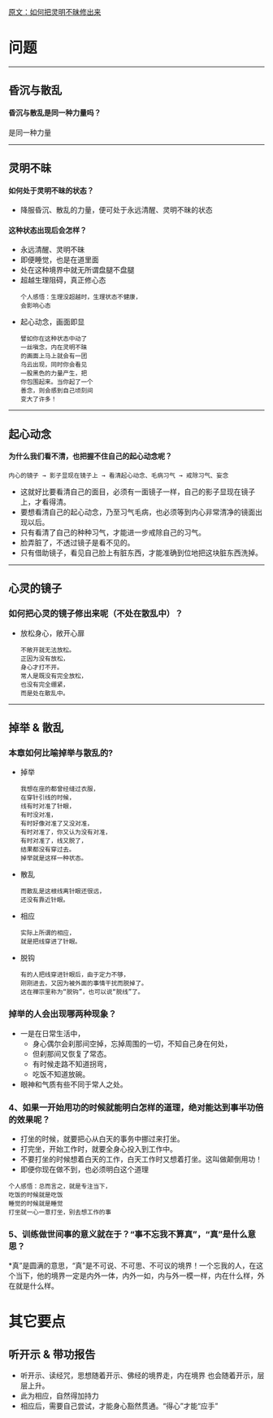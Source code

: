 [原文：如何把灵明不昧修出来](https://mp.weixin.qq.com/s/mAheHDIHbaVA4KrN6Vu_Ag)



# 问题

***
##  昏沉与散乱

#### 昏沉与散乱是同一种力量吗？
是同一种力量

***
## 灵明不昧
####  如何处于灵明不昧的状态？
* 降服昏沉、散乱的力量，便可处于永远清醒、灵明不昧的状态

#### 这种状态出现后会怎样？
  * 永远清醒、灵明不昧
  * 即便睡觉，也是在道里面
  * 处在这种境界中就无所谓盘腿不盘腿
  * 超越生理阻碍，真正修心态
    ```
    个人感悟：生理没超越时，生理状态不健康，
    会影响心态
    ```
  * 起心动念，画面即显
    ```
    譬如你在这种状态中动了
    一丝嗔念，内在灵明不昧
    的画面上马上就会有一团
    乌云出现，同时你会看见
    一股黑色的力量产生，把
    你包围起来。当你起了一个
    善念，则会感到自己顷刻间
    变大了许多！
    ```
*** 
## 起心动念

#### 为什么我们看不清，也把握不住自己的起心动念呢？
  ```
  内心的镜子 → 影子显现在镜子上 → 看清起心动念、毛病习气 → 戒除习气、妄念
  ```
 * 这就好比要看清自己的面目，必须有一面镜子一样，自己的影子显现在镜子上，才看得清。
 * 要想看清自己的起心动念，乃至习气毛病，也必须等到内心非常清净的镜面出现以后。
 * 只有看清了自己的种种习气，才能进一步戒除自己的习气。
 * 脸弄脏了，不透过镜子是看不见的。
 * 只有借助镜子，看见自己脸上有脏东西，才能准确到位地把这块脏东西洗掉。

*** 
## 心灵的镜子
### 如何把心灵的镜子修出来呢（不处在散乱中）？
* 放松身心，敞开心扉
  ```
  不敞开就无法放松。
  正因为没有放松，
  身心才打不开。
  常人是既没有完全放松，
  也没有完全绷紧，
  而是处在散乱中。
  ```
***
## 掉举 & 散乱
### 本章如何比喻掉举与散乱的? 
* 掉举
  ```
  我想在座的都曾经缝过衣服，
  在穿针引线的时候，
  线有时对准了针眼，
  有时没对准，
  有时好像对准了又没对准，
  有时对准了，你又认为没有对准，
  有时对准了，线又脱了，
  结果都没有穿过去。
  掉举就是这样一种状态。
  ```
* 散乱
  ```
  而散乱是这根线离针眼还很远，
  还没有靠近针眼。
  ```
* 相应  
  ```
  实际上所谓的相应，
  就是把线穿进了针眼。
  ```
* 脱钩
  ```
  有的人把线穿进针眼后，由于定力不够，
  刚刚进去，又因为被外面的事情干扰而脱掉了。
  这在禅宗里称为“脱钩”，也可以说“脱线”了。
  ```
### 掉举的人会出现哪两种现象？
* 一是在日常生活中，
  * 身心偶尔会刹那间空掉，忘掉周围的一切，不知自己身在何处，
  * 但刹那间又恢复了常态。
  * 有时候走路不知道拐弯，
  * 吃饭不知道放碗。
* 眼神和气质有些不同于常人之处。


### 4、如果一开始用功的时候就能明白怎样的道理，绝对能达到事半功倍的效果呢？
* 打坐的时候，就要把心从白天的事务中挪过来打坐。
* 打完坐，开始工作时，就要全身心投入到工作中。
* 不要打坐的时候想着白天的工作，白天工作时又想着打坐。这叫做颠倒用功！
* 即便你现在做不到，也必须明白这个道理
```
个人感悟：总而言之，就是专注当下，
吃饭的时候就是吃饭
睡觉的时候就是睡觉
打坐就一心一意打坐，别去想工作的事
```

### 5、训练做世间事的意义就在于？“事不忘我不算真”，“真”是什么意思？
*真”是圆满的意思，“真”是不可说、不可思、不可议的境界！一个忘我的人，在这个当下，他的境界一定是内外一体，内外一如，内与外一模一样，内在什么样，外在就是什么样。

# 其它要点
## 听开示 & 带功报告
* 听开示、读经咒，思想随着开示、佛经的境界走，内在境界
也会随着开示，层层上升。
* 此为相应，自然得加持力
* 相应后，需要自己尝试，才能身心豁然贯通。“得心”才能“应手”


